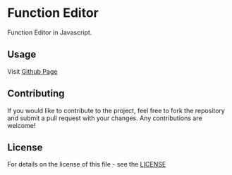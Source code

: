 # Function Editor

Function Editor in Javascript.

## Usage

Visit [Github Page](https://shelltux.github.io/Function-Editor.js/)

## Contributing

If you would like to contribute to the project, feel free to fork the repository
and submit a pull request with your changes. Any contributions are welcome!

## License

For details on the license of this file - see the [LICENSE](LICENSE)
